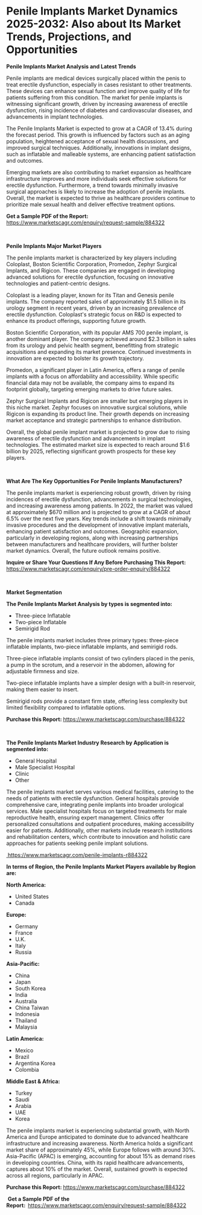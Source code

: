 <p><h1>Penile Implants Market Dynamics 2025-2032: Also about Its Market Trends, Projections, and Opportunities</h1></p><p><strong>Penile Implants Market Analysis and Latest Trends</strong></p>
<p><p>Penile implants are medical devices surgically placed within the penis to treat erectile dysfunction, especially in cases resistant to other treatments. These devices can enhance sexual function and improve quality of life for patients suffering from this condition. The market for penile implants is witnessing significant growth, driven by increasing awareness of erectile dysfunction, rising incidence of diabetes and cardiovascular diseases, and advancements in implant technologies. </p><p>The Penile Implants Market is expected to grow at a CAGR of 13.4% during the forecast period. This growth is influenced by factors such as an aging population, heightened acceptance of sexual health discussions, and improved surgical techniques. Additionally, innovations in implant designs, such as inflatable and malleable systems, are enhancing patient satisfaction and outcomes. </p><p>Emerging markets are also contributing to market expansion as healthcare infrastructure improves and more individuals seek effective solutions for erectile dysfunction. Furthermore, a trend towards minimally invasive surgical approaches is likely to increase the adoption of penile implants. Overall, the market is expected to thrive as healthcare providers continue to prioritize male sexual health and deliver effective treatment options.</p></p>
<p><strong>Get a Sample PDF of the Report:&nbsp;</strong> <a href="https://www.marketscagr.com/enquiry/request-sample/884322?utm_campaign=3019&utm_medium=2&utm_source=Github&utm_content=ia&utm_term=13042025&utm_id=penile-implants">https://www.marketscagr.com/enquiry/request-sample/884322</a></p>
<p>&nbsp;</p>
<p><strong>Penile Implants Major Market Players</strong></p>
<p><p>The penile implants market is characterized by key players including Coloplast, Boston Scientific Corporation, Promedon, Zephyr Surgical Implants, and Rigicon. These companies are engaged in developing advanced solutions for erectile dysfunction, focusing on innovative technologies and patient-centric designs.</p><p>Coloplast is a leading player, known for its Titan and Genesis penile implants. The company reported sales of approximately $1.5 billion in its urology segment in recent years, driven by an increasing prevalence of erectile dysfunction. Coloplast's strategic focus on R&D is expected to enhance its product offerings, supporting future growth.</p><p>Boston Scientific Corporation, with its popular AMS 700 penile implant, is another dominant player. The company achieved around $2.3 billion in sales from its urology and pelvic health segment, benefitting from strategic acquisitions and expanding its market presence. Continued investments in innovation are expected to bolster its growth trajectory.</p><p>Promedon, a significant player in Latin America, offers a range of penile implants with a focus on affordability and accessibility. While specific financial data may not be available, the company aims to expand its footprint globally, targeting emerging markets to drive future sales.</p><p>Zephyr Surgical Implants and Rigicon are smaller but emerging players in this niche market. Zephyr focuses on innovative surgical solutions, while Rigicon is expanding its product line. Their growth depends on increasing market acceptance and strategic partnerships to enhance distribution.</p><p>Overall, the global penile implant market is projected to grow due to rising awareness of erectile dysfunction and advancements in implant technologies. The estimated market size is expected to reach around $1.6 billion by 2025, reflecting significant growth prospects for these key players.</p></p>
<p>&nbsp;</p>
<p><strong>What Are The Key Opportunities For Penile Implants Manufacturers?</strong></p>
<p><p>The penile implants market is experiencing robust growth, driven by rising incidences of erectile dysfunction, advancements in surgical technologies, and increasing awareness among patients. In 2022, the market was valued at approximately $670 million and is projected to grow at a CAGR of about 6.5% over the next five years. Key trends include a shift towards minimally invasive procedures and the development of innovative implant materials, enhancing patient satisfaction and outcomes. Geographic expansion, particularly in developing regions, along with increasing partnerships between manufacturers and healthcare providers, will further bolster market dynamics. Overall, the future outlook remains positive.</p></p>
<p><strong>Inquire or Share Your Questions If Any Before Purchasing This Report:</strong> <a href="https://www.marketscagr.com/enquiry/pre-order-enquiry/884322?utm_campaign=3019&utm_medium=2&utm_source=Github&utm_content=ia&utm_term=13042025&utm_id=penile-implants">https://www.marketscagr.com/enquiry/pre-order-enquiry/884322</a></p>
<p>&nbsp;</p>
<p><strong>Market Segmentation</strong></p>
<p><strong>The Penile Implants Market Analysis by types is segmented into:</strong></p>
<p><ul><li>Three-piece Inflatable</li><li>Two-piece Inflatable</li><li>Semirigid Rod</li></ul></p>
<p><p>The penile implants market includes three primary types: three-piece inflatable implants, two-piece inflatable implants, and semirigid rods. </p><p>Three-piece inflatable implants consist of two cylinders placed in the penis, a pump in the scrotum, and a reservoir in the abdomen, allowing for adjustable firmness and size. </p><p>Two-piece inflatable implants have a simpler design with a built-in reservoir, making them easier to insert. </p><p>Semirigid rods provide a constant firm state, offering less complexity but limited flexibility compared to inflatable options.</p></p>
<p><strong>Purchase this Report:&nbsp;</strong><a href="https://www.marketscagr.com/purchase/884322?utm_campaign=3019&utm_medium=2&utm_source=Github&utm_content=ia&utm_term=13042025&utm_id=penile-implants">https://www.marketscagr.com/purchase/884322</a></p>
<p>&nbsp;</p>
<p><strong>The Penile Implants Market Industry Research by Application is segmented into:</strong></p>
<p><ul><li>General Hospital</li><li>Male Specialist Hospital</li><li>Clinic</li><li>Other</li></ul></p>
<p><p>The penile implants market serves various medical facilities, catering to the needs of patients with erectile dysfunction. General hospitals provide comprehensive care, integrating penile implants into broader urological services. Male specialist hospitals focus on targeted treatments for male reproductive health, ensuring expert management. Clinics offer personalized consultations and outpatient procedures, making accessibility easier for patients. Additionally, other markets include research institutions and rehabilitation centers, which contribute to innovation and holistic care approaches for patients seeking penile implant solutions.</p></p>
<p><a href="https://www.marketscagr.com/penile-implants-r884322?utm_campaign=3019&utm_medium=2&utm_source=Github&utm_content=ia&utm_term=13042025&utm_id=penile-implants">&nbsp;https://www.marketscagr.com/penile-implants-r884322</a></p>
<p><strong>In terms of Region, the Penile Implants Market Players available by Region are:</strong></p>
<p>
    <p> <strong> North America: </strong>
        <ul>
            <li>United States</li>
            <li>Canada</li>
        </ul>
        </p> 
    <p> <strong> Europe: </strong>
        <ul>
            <li>Germany</li>
            <li>France</li>
            <li>U.K.</li>
            <li>Italy</li>
            <li>Russia</li>
        </ul>
        </p> 
    <p> <strong> Asia-Pacific: </strong>
        <ul>
            <li>China</li>
            <li>Japan</li>
            <li>South Korea</li>
            <li>India</li>
            <li>Australia</li>
            <li>China Taiwan</li>
            <li>Indonesia</li>
            <li>Thailand</li>
            <li>Malaysia</li>
        </ul>
        </p> 
    <p> <strong> Latin America: </strong>
        <ul>
            <li>Mexico</li>
            <li>Brazil</li>
            <li>Argentina Korea</li>
            <li>Colombia</li>
        </ul>
        </p> 
    <p> <strong> Middle East & Africa: </strong>
        <ul>
            <li>Turkey</li>
            <li>Saudi</li>
            <li>Arabia</li>
            <li>UAE</li>
            <li>Korea</li>
        </ul>
    </p>
    </p>
<p><p>The penile implants market is experiencing substantial growth, with North America and Europe anticipated to dominate due to advanced healthcare infrastructure and increasing awareness. North America holds a significant market share of approximately 45%, while Europe follows with around 30%. Asia-Pacific (APAC) is emerging, accounting for about 15% as demand rises in developing countries. China, with its rapid healthcare advancements, captures about 10% of the market. Overall, sustained growth is expected across all regions, particularly in APAC.</p></p>
<p><strong>Purchase this Report: </strong><a href="https://www.marketscagr.com/purchase/884322?utm_campaign=3019&utm_medium=2&utm_source=Github&utm_content=ia&utm_term=13042025&utm_id=penile-implants">https://www.marketscagr.com/purchase/884322</a></p>
<p>&nbsp;<strong>Get a Sample PDF of the Report:&nbsp;&nbsp;</strong><a href="https://www.marketscagr.com/enquiry/request-sample/884322?utm_campaign=3019&utm_medium=2&utm_source=Github&utm_content=ia&utm_term=13042025&utm_id=penile-implants">https://www.marketscagr.com/enquiry/request-sample/884322</a></p>
<p><strong></strong></p>
<p><p></p><p></p><p></p></p>